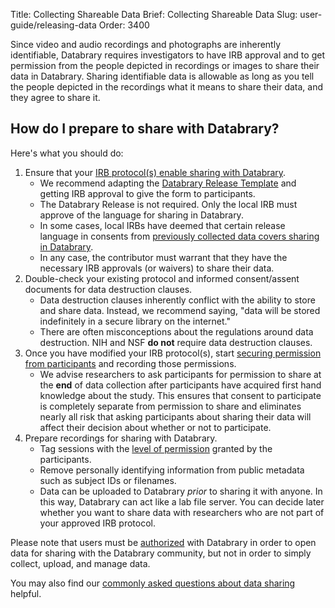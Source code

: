 Title: Collecting Shareable Data
Brief: Collecting Shareable Data
Slug: user-guide/releasing-data
Order: 3400

Since video and audio recordings and photographs are inherently identifiable, Databrary requires investigators to have IRB approval and to get permission from the people depicted in recordings or images to share their data in Databrary.
Sharing identifiable data is allowable as long as you tell the people depicted in the recordings what it means to share their data, and they agree to share it.

## How do I prepare to share with Databrary?

Here's what you should do:

1. Ensure that your [IRB protocol(s) enable sharing with Databrary](releasing-data/adding-release.html).
	- We recommend adapting the [Databrary Release Template](|filename|../policies/release-template.mdi) and getting IRB approval to give the form to participants. 
	- The Databrary Release is not required. Only the local IRB must approve of the language for sharing in Databrary.
	- In some cases, local IRBs have deemed that certain release language in consents from [previously collected data covers sharing in Databrary](|filename|grandfathering-data.md). 
	- In any case, the contributor must warrant that they have the necessary IRB approvals (or waivers) to share their data.
1. Double-check your existing protocol and informed consent/assent documents for data destruction clauses.
	- Data destruction clauses inherently conflict with the ability to store and share data. Instead, we recommend saying, "data will be stored indefinitely in a secure library on the internet."
	- There are often misconceptions about the regulations around data destruction. NIH and NSF **do not** require data destruction clauses.
1. Once you have modified your IRB protocol(s), start [securing permission from participants](|filename|obtaining-participant-permissions.md) and recording those permissions.
	- We advise researchers to ask participants for permission to share at the **end** of data collection after participants have acquired first hand knowledge about the study. This ensures that consent to participate is completely separate from permission to share and eliminates nearly all risk that asking participants about sharing their data will affect their decision about whether or not to participate.
1. Prepare recordings for sharing with Databrary.
	- Tag sessions with the [level of permission](|filename|release-levels.md) granted by the participants.
	- Remove personally identifying information from public metadata such as subject IDs or filenames.
	- Data can be uploaded to Databrary *prior* to sharing it with anyone. In this way, Databrary can act like a lab file server. You can decide later whether you want to share data with researchers who are not part of your approved IRB protocol.

Please note that users must be [authorized](|filename|../getting-authorized/getting-authorized.md) with Databrary in order to open data for sharing with the Databrary community, but not in order to simply collect, upload, and manage data.

You may also find our [commonly asked questions about data sharing](|filename|common-questions.md) helpful.
